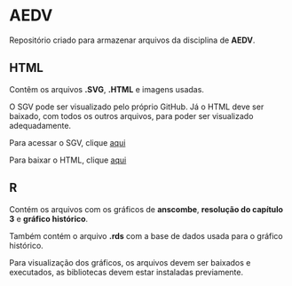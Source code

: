# AEDV
Repositório criado para armazenar arquivos da disciplina de **AEDV**.

## HTML

Contêm os arquivos **.SVG**, **.HTML** e imagens usadas.

O SGV pode ser visualizado pelo próprio GitHub. Já o HTML deve ser baixado, com todos os outros arquivos, para poder ser visualizado adequadamente. 

Para acessar o SGV, clique [aqui](https://github.com/gtironi/AEDV/blob/main/HTML/SVG_A1.svg)

Para baixar o HTML, clique [aqui](https://github.com/gtironi/AEDV/tree/main/HTML)

## R

Contém os arquivos com os gráficos de **anscombe**, **resolução do capítulo 3** e **gráfico histórico**.

Também contém o arquivo **.rds** com a base de dados usada para o gráfico histórico.

Para visualização dos gráficos, os arquivos devem ser baixados e executados, as bibliotecas devem estar instaladas previamente.
